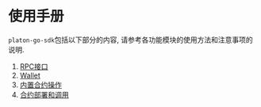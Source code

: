# 使用手册

`platon-go-sdk`包括以下部分的内容, 请参考各功能模块的使用方法和注意事项的说明.

1. [RPC接口](./rpc.md)
2. [Wallet](./wallet.md)
3. [内置合约操作](./embedcontract.md)
4. [合约部署和调用](./contracts.md)
